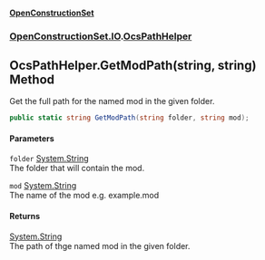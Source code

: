 #### [OpenConstructionSet](index.md 'index')
### [OpenConstructionSet.IO](index.md#OpenConstructionSet_IO 'OpenConstructionSet.IO').[OcsPathHelper](EL7fRrYo+340ITl9XyXeOQ.md 'OpenConstructionSet.IO.OcsPathHelper')
## OcsPathHelper.GetModPath(string, string) Method
Get the full path for the named mod in the given folder.  
```csharp
public static string GetModPath(string folder, string mod);
```
#### Parameters
<a name='OpenConstructionSet_IO_OcsPathHelper_GetModPath(string_string)_folder'></a>
`folder` [System.String](https://docs.microsoft.com/en-us/dotnet/api/System.String 'System.String')  
The folder that will contain the mod.
  
<a name='OpenConstructionSet_IO_OcsPathHelper_GetModPath(string_string)_mod'></a>
`mod` [System.String](https://docs.microsoft.com/en-us/dotnet/api/System.String 'System.String')  
The name of the mod e.g. example.mod
  
#### Returns
[System.String](https://docs.microsoft.com/en-us/dotnet/api/System.String 'System.String')  
The path of thge named mod in the given folder.
